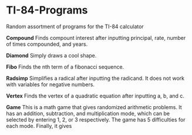 # TI-84-Programs
Random assortment of programs for the TI-84 calculator

**Compound**
Finds compount interest after inputting principal, rate, number of times compounded, and years.

**Diamond**
Simply draws a cool shape.

**Fibo**
Finds the nth term of a fibonacci sequence.

**Radsimp**
Simplifies a radical after inputting the radicand. It does not work with variables for negative numbers.

**Vertex**
Finds the vertex of a quadratic equation after inputting a, b, and c.

**Game**
This is a math game that gives randomized arithmetic problems. It has an addition, subtraction, and multiplication mode, which can be selected by entering 1, 2, or 3 respectively. The game has 5 difficulties for each mode. Finally, it gives 
